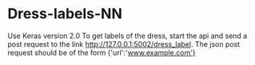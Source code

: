 # Dress-labels-NN
Use Keras version 2.0
To get labels of the dress, start the api and send a post request to the link http://127.0.0.1:5002/dress_label. 
The json post request should be of the form {'url':'www.example.com'}  
